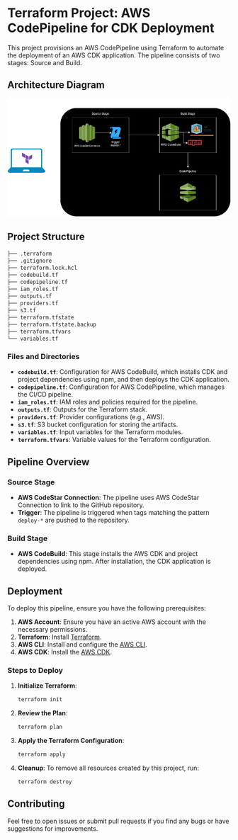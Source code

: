 # Terraform Project: AWS CodePipeline for CDK Deployment

This project provisions an AWS CodePipeline using Terraform to automate the deployment of an AWS CDK application. The pipeline consists of two stages: Source and Build.

## Architecture Diagram

![AWS Architecture Diagram](https://github.com/imshahidmahmood/deploy-backend-cdk-tf-pipeline-/blob/main/AWS%20CodePipeline%20Structure.drawio.png)

## Project Structure
    ├── .terraform
    ├── .gitignore
    ├── terraform.lock.hcl
    ├── codebuild.tf
    ├── codepipeline.tf
    ├── iam_roles.tf
    ├── outputs.tf
    ├── providers.tf
    ├── s3.tf
    ├── terraform.tfstate
    ├── terraform.tfstate.backup
    ├── terraform.tfvars
    └── variables.tf


### Files and Directories

- **`codebuild.tf`**: Configuration for AWS CodeBuild, which installs CDK and project dependencies using npm, and then deploys the CDK application.
- **`codepipeline.tf`**: Configuration for AWS CodePipeline, which manages the CI/CD pipeline.
- **`iam_roles.tf`**: IAM roles and policies required for the pipeline.
- **`outputs.tf`**: Outputs for the Terraform stack.
- **`providers.tf`**: Provider configurations (e.g., AWS).
- **`s3.tf`**: S3 bucket configuration for storing the artifacts.
- **`variables.tf`**: Input variables for the Terraform modules.
- **`terraform.tfvars`**: Variable values for the Terraform configuration.

## Pipeline Overview

### Source Stage

- **AWS CodeStar Connection**: The pipeline uses AWS CodeStar Connection to link to the GitHub repository.
- **Trigger**: The pipeline is triggered when tags matching the pattern `deploy-*` are pushed to the repository.

### Build Stage

- **AWS CodeBuild**: This stage installs the AWS CDK and project dependencies using npm. After installation, the CDK application is deployed.

## Deployment

To deploy this pipeline, ensure you have the following prerequisites:

1. **AWS Account**: Ensure you have an active AWS account with the necessary permissions.
2. **Terraform**: Install [Terraform](https://www.terraform.io/downloads).
3. **AWS CLI**: Install and configure the [AWS CLI](https://aws.amazon.com/cli/).
4. **AWS CDK**: Install the [AWS CDK](https://docs.aws.amazon.com/cdk/latest/guide/cli.html).

### Steps to Deploy

1. **Initialize Terraform**:
    ```bash
    terraform init
    ```

2. **Review the Plan**:
    ```bash
    terraform plan
    ```

3. **Apply the Terraform Configuration**:
    ```bash
    terraform apply
    ```

4. **Cleanup**:
    To remove all resources created by this project, run:
    ```bash
    terraform destroy
    ```

## Contributing

Feel free to open issues or submit pull requests if you find any bugs or have suggestions for improvements.
